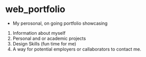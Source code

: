 # web_portfolio
 - My perosonal, on going portfolio showcasing
1. Information about myself
2. Personal and or academic projects
3. Design Skills (fun time for me)
4. A way for potential employers or callaborators to contact me.
